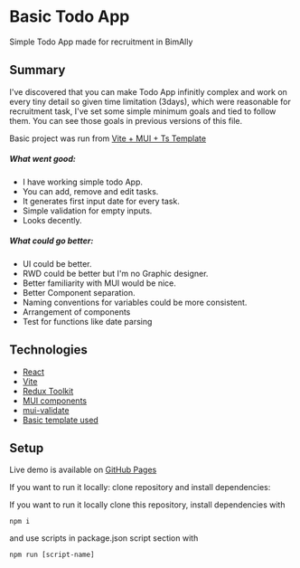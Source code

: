 # Basic Todo App

Simple Todo App made for recruitment in BimAlly

## Summary

I've discovered that you can make Todo App infinitly complex and work on every tiny detail so given time limitation (3days), which were reasonable for recruitment task, I've set some simple minimum goals and tied to follow them. You can see those goals in previous versions of this file.

Basic project was run from [Vite + MUI + Ts Template](https://github.com/emre-cil/vite-mui-ts)

##### What went good:

- I have working simple todo App.
- You can add, remove and edit tasks.
- It generates first input date for every task.
- Simple validation for empty inputs.
- Looks decently.

##### What could go better:

- UI could be better.
- RWD could be better but I'm no Graphic designer.
- Better familiarity with MUI would be nice.
- Better Component separation.
- Naming conventions for variables could be more consistent.
- Arrangement of components
- Test for functions like date parsing

## Technologies

- [React](https://react.dev/)
- [Vite](https://vitejs.dev/)
- [Redux Toolkit](https://redux-toolkit.js.org/usage/usage-guide)
- [MUI components](https://mui.com/)
- [mui-validate](https://www.npmjs.com/package/mui-validate)
- [Basic template used](https://github.com/emre-cil/vite-mui-ts)

## Setup

Live demo is available on [GitHub Pages](https://piotradamowicz.github.io/bimally-todoapp/)

If you want to run it locally: clone repository and install dependencies:

If you want to run it locally clone this repository, install dependencies with

`npm i`

and use scripts in package.json script section with

`npm run [script-name]`
